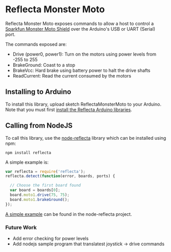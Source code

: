 # Reflecta Monster Moto #

Reflecta Monster Moto exposes commands to allow a host to control a [Sparkfun Monster Moto Shield](https://www.sparkfun.com/products/10182) over the Arduino's USB or UART (Serial) port.

The commands exposed are:

- Drive (power0, power1): Turn on the motors using power levels from -255 to 255
- BrakeGround: Coast to a stop
- BrakeVcc: Hard brake using battery power to halt the drive shafts
- ReadCurrent: Read the current consumed by the motors

## Installing to Arduino

To install this library, upload sketch ReflectaMonsterMoto to your Arduino.  Note that you must first [install the Reflecta Arduino libraries](https://github.com/JayBeavers/Reflecta#getting-started).

## Calling from NodeJS

To call this library, use the [node-reflecta](https://github.com/JayBeavers/node-reflecta) library which can be installed using npm:

```
npm install reflecta
```

A simple example is:

```javascript
var reflecta = require('reflecta');
reflecta.detect(function(error, boards, ports) {

  // Choose the first board found
  var board = boards[0];
  board.moto1.drive(75, 75);
  board.moto1.brakeGround();
});
```

[A simple example](https://github.com/JayBeavers/node-reflecta/blob/master/samples/moto1.js) can be found in the node-reflecta project.

### Future Work ###

- Add error checking for power levels
- Add nodejs sample program that translatest joystick -> drive commands